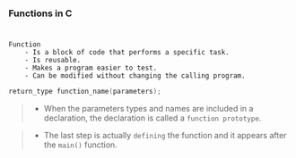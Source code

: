 ### Functions in C
#

```plaintext
Function
    - Is a block of code that performs a specific task.
    - Is reusable.
    - Makes a program easier to test.
    - Can be modified without changing the calling program.
```

```c
return_type function_name(parameters);
```

> - When the parameters types and names are included in a
    declaration, the declaration is called a `function prototype`.

> - The last step is actually `defining` the function and it appears
    after the `main()` function.
